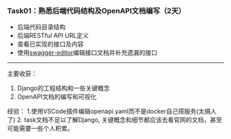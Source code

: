 ### Task01：熟悉后端代码结构及OpenAPI文档编写（2天）

- 后端代码目录结构
- 后端RESTful API URL定义
- 查看已实现的接口及内容
- 使用[swagger-editor](https://github.com/swagger-api/swagger-editor)编辑接口文档并补充遗漏的接口


--------

主要收获：
1. Django的工程结构和一些关键概念
2. OpenAPI文档的编写和可视化

经验：
1.使用VSCode插件编辑openapi.yaml而不是docker自己搭服务(太搞人了)
2. task文档不足以了解Django, 关键概念和细节都应该去看官网的文档，甚至可能需要一些个人积累。